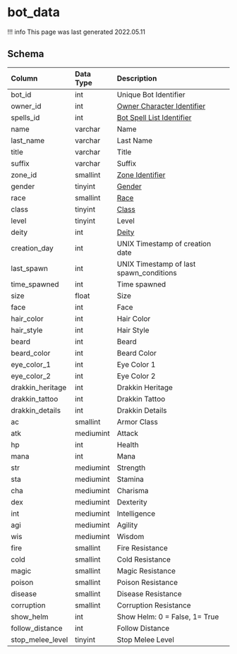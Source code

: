 # bot_data

!!! info
	This page was last generated 2022.05.11

## Schema

| Column | Data Type | Description |
| :--- | :--- | :--- |
| bot_id | int | Unique Bot Identifier |
| owner_id | int | [Owner Character Identifier](../../../schema/categories/characters/character_data.md) |
| spells_id | int | [Bot Spell List Identifier](../../../../categories/spells/bot-spell-list-ids) |
| name | varchar | Name |
| last_name | varchar | Last Name |
| title | varchar | Title |
| suffix | varchar | Suffix |
| zone_id | smallint | [Zone Identifier](../../../../categories/zones/zone-list) |
| gender | tinyint | [Gender](../../../../categories/npc/genders) |
| race | smallint | [Race](../../../../categories/npc/race-list) |
| class | tinyint | [Class](../../../../categories/player/class-list) |
| level | tinyint | Level |
| deity | int | [Deity](../../../../categories/player/deity-list) |
| creation_day | int | UNIX Timestamp of creation date |
| last_spawn | int | UNIX Timestamp of last spawn_conditions |
| time_spawned | int | Time spawned |
| size | float | Size |
| face | int | Face |
| hair_color | int | Hair Color |
| hair_style | int | Hair Style |
| beard | int | Beard |
| beard_color | int | Beard Color |
| eye_color_1 | int | Eye Color 1 |
| eye_color_2 | int | Eye Color 2 |
| drakkin_heritage | int | Drakkin Heritage |
| drakkin_tattoo | int | Drakkin Tattoo |
| drakkin_details | int | Drakkin Details |
| ac | smallint | Armor Class |
| atk | mediumint | Attack |
| hp | int | Health |
| mana | int | Mana |
| str | mediumint | Strength |
| sta | mediumint | Stamina |
| cha | mediumint | Charisma |
| dex | mediumint | Dexterity |
| int | mediumint | Intelligence |
| agi | mediumint | Agility |
| wis | mediumint | Wisdom |
| fire | smallint | Fire Resistance |
| cold | smallint | Cold Resistance |
| magic | smallint | Magic Resistance |
| poison | smallint | Poison Resistance |
| disease | smallint | Disease Resistance |
| corruption | smallint | Corruption Resistance |
| show_helm | int | Show Helm: 0 = False, 1= True |
| follow_distance | int | Follow Distance |
| stop_melee_level | tinyint | Stop Melee Level |

